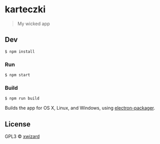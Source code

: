 # karteczki

> My wicked app


## Dev

```
$ npm install
```

### Run

```
$ npm start
```

### Build

```
$ npm run build
```

Builds the app for OS X, Linux, and Windows, using [electron-packager](https://github.com/maxogden/electron-packager).


## License

GPL3 © [xwizard](https://github.com/xwizard/karteczki)
